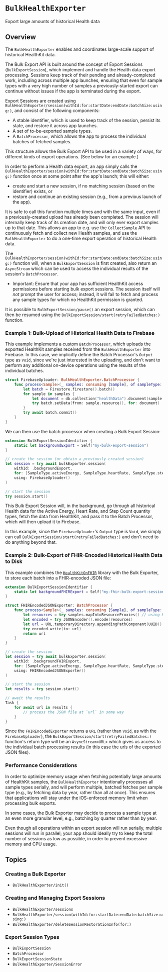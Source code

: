 # ``BulkHealthExporter``

<!--
This source file is part of the Stanford Spezi open-source project

SPDX-FileCopyrightText: 2025 Stanford University and the project authors (see CONTRIBUTORS.md)

SPDX-License-Identifier: MIT
-->

Export large amounts of historical Health data

## Overview

The ``BulkHealthExporter`` enables and coordinates large-scale support of historical HealthKit data.

The Bulk Export API is built around the concept of Export Sessions (``BulkExportSession``), which implement and handle the Health data export processing. 
Sessions keep track of their pending and already-completed work, including across multiple app launches, ensuring that even for sample types with a very high number of samples a previously-started export can continue without issues if the app is terminated during the export.

Export Sessions are created using ``BulkHealthExporter/session(withId:for:startDate:endDate:batchSize:using:)``, and consist of the following components:
- A stable identifier, which is used to keep track of the session, persist its state, and restore it across app launches.
- A set of to-be-exported sample types.
- A ``BatchProcessor``, which allows the app to process the individual batches of fetched samples.

This structure allows the Bulk Export API to be used in a variety of ways, for different kinds of export operations. (See below for an example.)

In order to perform a Health data export, an app simply calls the ``BulkHealthExporter/session(withId:for:startDate:endDate:batchSize:using:)`` function once at some point after the app's launch; this will either:
- create and start a new session, if no matching session (based on the identifier) exists, or
- restore and continue an existing session (e.g., from a previous launch of the app).

It is safe to call this function multiple times and with the same input, even if a previously-created upload has already been completed.
The session will internally keep track of its creation date, and will only ever export samples up to that date.
This allows an app to e.g. use the `CollectSample` API to continuously fetch and collect new Health samples, and use the ``BulkHealthExporter`` to do a one-time export operation of historical Health data.

The ``BulkHealthExporter/session(withId:for:startDate:endDate:batchSize:using:)`` function will, when a ``BulkExportSession`` is first created, also return an `AsyncStream` which can be used to access the individual results of the session's ``BatchProcessor``.

- Important: Ensure that your app has sufficient HealthKit access permissions before starting bulk export sessions. The session itself will *not* prompt the user for access; instead, it will fail to fetch and process any sample types for which no HealthKit permission is granted.

It is possible to ``BulkExportSession/pause()`` an export session, which can then be resumed using the ``BulkExportSession/start(retryFailedBatches:)`` function.


### Example 1: Bulk-Upload of Historical Health Data to Firebase

This example implements a custom ``BatchProcessor``, which uploads the exported HealthKit samples received from the ``BulkHealthExporter`` into Firebase. 
In this case, we implicitly define the Batch Processor's `Output` type as `Void`, since we're just interested in the uploading, and don't want to perform any additional on-device operations using the results of the individual batches. 

```swift
struct FirebaseUploader: BulkHealthExporter.BatchProcessor {
    func process<Sample>(_ samples: consuming [Sample], of sampleType: SampleType<Sample>) async throws {
        let batch = Firestore.firestore().batch()
        for sample in samples {
            let document = db.collection("healthData").document(sample.uuid.uuidString) 
            try batch.setData(from: sample.resource(), for: document)
        }
        try await batch.commit()
    }
}
```

We can then use the batch processor when creating a Bulk Export Session:
```swift
extension BulkExportSessionIdentifier {
    static let backgroundExport = Self("my-bulk-export-session")
}

// create the session (or obtain a previously-created session)
let session = try await bulkExporter.session(
    withId: .backgroundExport,
    for: [SampleType.activeEnergy, SampleType.heartRate, SampleType.stepCount],
    using: FirebaseUploader()
)

// start the session
try session.start()
```

This Bulk Export Session will, in the background, go through all historical Health data for the Active Energy, Heart Rate, and Step Count quantity types, fetch the data from HealthKit, and pass it to the Batch Processor, which will then upload it to Firebase.

In this example, since the `FirebaseUploader`'s `Output` type is `Void`, we simply can call ``BulkExportSession/start(retryFailedBatches:)`` and don't need to do anything beyond that.



### Example 2: Bulk-Export of FHIR-Encoded Historical Health Data to Disk

This example combines the [`HealthKitOnFHIR`](https://github.com/StanfordBDHG/HealthKitOnFHIR) library with the Bulk Exporter, to store each batch into a FHIR-encoded JSON file:
```swift
extension BulkExportSessionIdentifier {
    static let backgroundFHIRExport = Self("my-fhir-bulk-export-session")
}

struct FHIREncodedJSONExporter: BatchProcessor {
    func process<Sample>(_ samples: consuming [Sample], of sampleType: SampleType<Sample>) throws -> URL {
        let resources = try samples.mapIntoResourceProxies() // using HealthKitOnFHIR
        let encoded = try JSONEncoder().encode(resources)
        let url = URL.temporaryDirectory.appendingPathComponent(UUID().uuidString, conformingTo: .json)
        try encoded.write(to: url)
        return url
    }
}

// create the session
let session = try await bulkExporter.session(
    withId: .backgroundFHIRExport,
    for: [SampleType.activeEnergy, SampleType.heartRate, SampleType.stepCount],
    using: FHIREncodedJSONExporter()
)

// start the session
let results = try session.start()

// await the results
Task {
    for await url in results {
        // process the JSON file at `url` in some way
    }
}
```

Since the `FHIREncodedExporter` returns a `URL` (rather than `Void`, as with the `FirebaseUploader`), the ``BulkExportSession/start(retryFailedBatches:)`` function's return type will be an `AsyncStream<URL>` which gives us access to the individual batch processing results (in this case the urls of the exported JSON files).


### Performance Considerations

In order to optimize memory usage when fetching potentially large amounts of HealthKit samples, the ``BulkHealthExporter`` intentionally processes all sample types serially, and will perform multiple, batched fetches per sample type (e.g., by fetching data by year, rather than all at once).
This ensures that applications will stay under the iOS-enforced memory limit when processing bulk exports.

In some cases, the Bulk Exporter may decide to process a sample type at an even more granular level, e.g., batching by quarter rather than by year.

Even though all operations within an export session will run serially, multiple sessions will run in parallel; your app should ideally try to keep the total number of sessions as low as possible, in order to prevent excessive memory and CPU usage.


## Topics

### Creating a Bulk Exporter
- ``BulkHealthExporter/init()``

### Creating and Managing Export Sessions
- ``BulkHealthExporter/sessions``
- ``BulkHealthExporter/session(withId:for:startDate:endDate:batchSize:using:)``
- ``BulkHealthExporter/deleteSessionRestorationInfo(for:)``

### Export Session Types
- ``BulkExportSession``
- ``BatchProcessor``
- ``BulkExportSessionState``
- ``BulkHealthExporter/SessionError``
